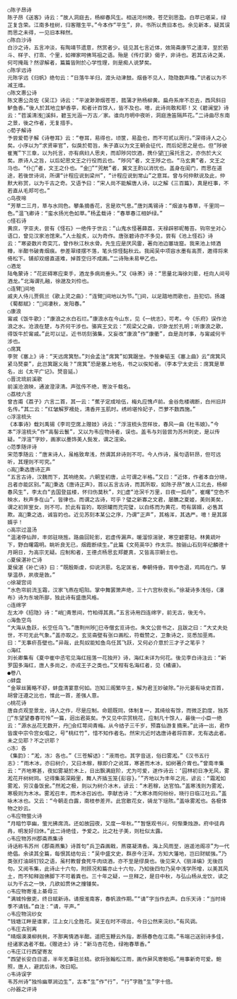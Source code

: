 <!-- { "loadSidebar": true } -->
    ○陈子昂诗
    陈子昂《送客》诗云：“故人洞庭去，杨柳春风生。相送河州晚，苍茫别思盈。白苹已堪采，绿芷复含荣。江南多桂树，归客赠生平。”今本作“平生”，非。书所以贵旧本也。余见新本，疑其误而思之未得，一见旧本释然。
    ○陈白沙诗
    白沙之诗，五言冲淡，有陶靖节遗意，然赏者少。徒见其七言近体，效简斋康节之渣滓，至於筋斗、样子、打乖、个里，如禅家呵佛骂祖之语。殆是《传灯录》偈子，非诗也。若其古诗之美，何可掩哉？然谬解者，篇篇皆附於心学性理，则是痴人说梦矣。
    ○陈孚远诗
    元陈孚远《归帆》绝句云：“日落牛羊归，渡头动津鼓。烟昏不见人，隐隐数声橹。”识者以为不减王维。
    ○陈文惠公诗
    陈文惠公尧佐《吴江》诗云：“平波渺渺烟苍苍，菰蒲才熟杨柳黄。扁舟系岸不忍去，西风斜日鲈鱼香。”後人於其地立鲈香亭，和者计百馀人，皆不及也。噫，此诗尚敢和耶！又《碧澜堂》诗云：“苕溪清浅溪斜，碧玉光涵一万古／家。谁向月明中夜听，洞庭渔笛隔芦花。”二诗曲尽东南之景，後之作者，无复措手。
    ○荀子解诗
    予尝爱荀子解《诗卷耳》云：“卷耳，易得也，顷筐，易盈也，而不可贰以周行。”深得诗人之心矣。小序以为“求贤审官”，似戾於荀旨，朱子直以为文王朝会征代，而后妃思之是也。但“陟彼崔嵬”下三章，以为托言，亦有病妇人思夫，而却陟冈饮酒，携仆望，虽托言之，亦伤於大义矣。原诗人之旨，以后妃思文王之行役而云也。“陟冈”者，文王陟之也。“马玄黄”者，文王之马也。“仆”者，文王之仆也。“金”“兕觥”者，冀文王酌以消忧也。盖身在闺门，而思在道途，若後世诗词，所谓“计程应说到梁州”，“计程应说到常山”之意耳。曾与何仲默说及此，仲默大称赏，以为千古之奇。又语予曰：“宋人尚不能解唐人诗，以之解《三百篇》，真是枉事，不若直从毛郑可也。”
    ○鸟夜啼
    “芳草二三月，草与水同色。攀条摘香花，言是欢气息。”唐刘禹锡诗：“烟波与春草，千里同一色。”温飞卿诗：“蛮水扬光色如草。”杨孟载诗：“春草春江相妒绿。”
    ○怪石诗
    黄庶，字亚夫，尝有《怪石》一绝传于世云：“山鬼水怪著薛荔，天禄辟邪昵莓苔。钩帘坐对心语口，曾见汉家池馆来。”人士脍炙，以为奇作。唐张碧诗亦不多见，尝有《池上怪石》诗云：“寒姿数片奇突兀，曾作秋江秋水骨。先生应是厌风雷，著向池边塞垅窟。我来池上倾酒樽，半酣书破青烟痕。参差翠缕摆不落，笔头惊怪黏秋云。我闻吴中项容水墨有高贾，邀得将来倚松下。铺却双缯直道难，掉首空归不成画。”二诗殆未易甲乙也。
    ○酒龙
    陆龟蒙诗：“花匠碍寒应束手，酒龙多病尚垂头。”又《咏茶》诗：“思量北海徐刘辈，枉向人间号酒龙。”北海谓孔融，徐邈及刘伶也。
    ○连臂间地
    戚夫人侍儿贾佩兰《歌上灵之曲》：“连臂间地以为节。”间，以足踏地而歌也，丑犯切。扬雄《蜀都赋》：“间凄秋，发阳春。”
    ○康浪
    甯戚《饭牛歌》：“康浪之水白石烂。”康浪水在今山东，见《一统志》，可考。今《乐府》误作沧浪之水。沧浪在楚，与齐何干涉也。骆宾王文云：“观梁父之曲，识卧龙於孔明；听康浪之歌，得饭牛於甯戚。”此可以证。近书坊刻骆集，又妄改“康浪”作“康衢”，自是尧时事，与甯戚何干涉也。
    ○席箕
    李贺《塞上》诗：“天远席箕愁。”刘会孟注“席箕”如箕踞坐。予按秦韬玉《塞上曲》云“席箕风紧马燹豪”，此岂箕踞义哉？“席箕”恐是塞上地名，书之以俟知者。（李本宁太史云：席箕是草名，出《太平广记》。燹音延。）
    ○晋沈琉前溪歌
    前溪沧浪映，通波澄渌清。声弦传不绝，寄汝千载名。
    ○荔枝六言
    曾吉甫《荔子》六言二首，其一云：“蕉子定成哙伍，梅丸应愧卢前。金谷危楼魂断，白州旧井名传。”其二云：“红皱解罗襦处，清香开玉肌时。绣岭堪怜妃子，苎萝不数西施。”
    ○浮渲梳头
    《本事诗》载刘禹锡《李司空席上赠妓》诗云：“浮渲梳头宫样妆，春风一曲《杜韦娘》。”今本“浮渲梳头”作“高髻云鬟”，又以为韦应物诗者，误也。盖韦与刘皆尝为苏州刺史，是以传疑。“浮渲”字妙，画家以墨饰美人鬓发，谓之渲染。
    ○范季随评诗
    宋范季随云：“唐末诗人，虽格致卑浅，然谓其非诗则不可。今人作诗，虽句语轩昂，但可远听，其理则不可究。”
    ○高秉选唐诗正声
    “五言古诗，汉魏而下，其响绝矣。六朝至初唐，止可谓之半格。”又曰：“近体，作者本自分晓，吕者亦能区别。”高秉选《唐诗正声》，首以五言古诗，而其所取，如陈子昂“故人江北去，杨柳春风生”，李太白“去国登兹楼，怀归伤莫秋”，刘虚“沧溟千万里，日夜一孤舟”，崔曙“空色不映水，秋声多在山”，皆律也。而谓之古诗，可乎？璧之新寡之文君，屡醮之夏姬，美则美矣，谓之初笄室女，则不可。於此有盲妁，取损罐而充完璧，以白练而为黄花，苟有孱婿，必售其欺。高秉之选，诚盲妁也。近见苏刻本某公之序，乃谓“正声”，其格浑，其选严。噫！是其孱婿乎！
    ○高宗过温汤
    “温渚停仙跸，丰郊驻晓旌。路曲回轮影，岩虚传漏声。暖溜惊湍驶，寒空碧雾轻。林黄疏叶下，野白曙霜明。眺听良无已，烟霞断续生。”此篇《文苑英华》作太宗。按骊山石刻年纪麟德十月朔日，为高宗无疑。应制和者，王德贞杨思玄郑夔真，又皆高宗朝士也。
    ○夏侯湛补亡诗
    夏侯湛《补亡诗》曰：“既殷斯虔，仰说洪恩。名定匡省，奉朝侍昏。宵中告退，鸡鸣在门。孳孳温恭，夙夜是敦。”
    ○徐凝宫词
    “水色帘前流玉霜，汉家飞燕在昭阳。掌中舞罢箫声绝，三十六宫秋夜长。”徐凝诗多浅俗，《瀑布》诗为东坡所鄙，独此诗有盛唐风格。
    ○连绵字
    左太冲《招隐》诗：“峭青葱间，竹柏得其真。”五言诗用四连绵字，前无古，後无今。
    ○海鱼空鸟
    “大海从鱼跃，长空任鸟飞。”唐荆州陟巳寺僧玄览诗也。朱文公尝书之，且跋之曰：“大丈夫处世，不可无此气象。”盖亦取之。玄览斋壁有张ロ画松，符载赞之，卫象诗之，览悉加垩焉。曰：“无事疥吾壁也。”异哉，此髡奴能知鱼鸟任其飞跃，又何必介意於三才子之笔乎？
    ○海红
    刘长卿集有《夏中崔中丞宅见海红摇落一花独开》诗，海红未详为何花。後见李白诗注云：“新罗国多海红，唐人多尚之，亦戎王子之类也。”又柑有名海红者，见《橘谱》。
    ●卷八
    ○蚌盘
    “金翠丝簧略不舒，蚌盘清宴意何如。岂知三阁繁华主，解为君王妙破除。”孙元晏有咏史百首，胡曾汪遵之比也，惟此一首，差强人意。
    ○桃花诗
    唐自贞观至景龙，诗人之作，尽是应制。命题既同，体制复一，其绮绘有馀，而微乏韵度，独苏“东望望春春可怜”一篇，迥出君英矣。予又见中宗赏桃花，应制凡十馀人，最後一小臣一绝云：“源水丛花无数开，丹会红萼间青梅。从今结子三千岁，预喜仙游复摘来。”此诗一出，君作皆废中宗令宫女唱之，号“桃红竹”，惜不知作者名。然宋元近时选唐诗者将百家，无有选此者。未之见耶？不之识耶？
    ○冻冫各
    《集韵》：“淞，冻冫各也。”《三苍解诘》：“液雨也。其字音送，俗曰雾淞。”《汉书五行志》：“雨木冰，亦曰树介，又曰木稼，稼即介之讹耳，寒甚而木冰，如树著介胄也。”曾南丰集云：“齐地寒甚，夜如雾凝於木上，日出飘满庭阶，尤为可爱，遂作诗云：‘园林初日净无风，雾淞花开树树同。记得集英深殿里，舞人齐插玉笼{髟容}。’”齐地以为丰年之兆，谚云：“霜淞如雾淞，穷汉备饭瓮。”然淞之极，则以为树介冰木，谚云：“木若稼，达官怕。”盖寒浅则为雾淞，寒极则为木冰。雾淞召丰，而木冰召凶也。李献吉诗：“大寒冰雨何纷纷，晓行日临江吐云。”盖咏木冰也。又云：“今朝走白露，南枝参差开。此宫散花女，骑龙下瑶陔。”盖咏雾淞也。各极体物之妙云。
    ○韦应物萤火诗
    “月暗竹亭幽，萤光拂席流。还如故园夜，又度一年秋。”“暂惬观书兴，何惭秉烛游。府中徒冉冉，明发好归休。”此二诗绝佳，予爱之。比之杜子美，则杜似太露。
    ○韦应物苏州郡斋燕集诗
    诗话称韦苏州《郡斋燕集》诗首句“兵卫森画戟，燕寝凝清香。海上风雨至，逍遥池阁凉”为一代绝倡。余读其全篇，每恨其结句云：“吴中盛文史，群彦今汪洋。方知大藩地，岂曰财赋强。”乃类张打油胡钉铰之语，虽村教督食死牛肉烧酒，亦不至是缪戾也。後见宋人《丽泽编》无後四句。又阅韦集，此诗止十六句，附顾况和篇亦止十六句，乃知後四句乃吴中浅学所增，以美其风土，而不知释迦佛脚下不可着粪也。三十年之疑，一旦释之，是日中秋，与弘山杨从龙饮，读之以为千古之一快，几欲如贯休之撞锺矣。
    ○韦应物寄淮上綦毋三
    “满城怜傲吏，终日赋新诗。请报淮南客，春帆浪作期。”“请”字当作去声。白乐天诗：“当时绮季不请钱。”自注：“请，平声。”
    ○韦应物浣纱女
    “钱塘江畔是谁家，江上女儿全胜花。吴王在时不得出，今日公然来浣纱。”有风调。
    ○韦庄古别离
    “晴烟漠漠柳毵毵，不那离情酒半酣。遥把玉鞭云外指，断肠春色在江南。”韦端己送别诗多佳，经诸家选者不载。《赠进士》诗：“新马杏花色，绿袍春草香。”
    ○韦庄江行西望寄友
    “西望长安白日遥，半年无事驻兰桡。欲将张翰松江雨，画作屏风寄鲍昭。”用事新奇可爱。鲍照，唐人，避武后讳，改曰昭。
    ○韦诗误字
    韦苏州诗“独怜幽草涧边生”，古本“生”作“行”，“行”字胜“生”字十倍。
    ○孙器之评诗
